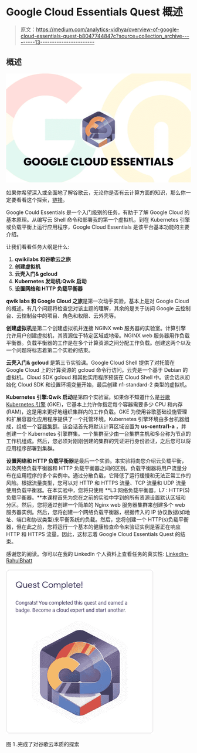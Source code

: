 # Google Cloud Essentials Quest 概述

> 原文：<https://medium.com/analytics-vidhya/overview-of-google-cloud-essentials-quest-b8047744847c?source=collection_archive---------13----------------------->

## 概述

![](img/b4582e76f34a5178646d8b5fdb659b3a.png)

如果你希望深入或全面地了解谷歌云，无论你是否有云计算方面的知识，那么你一定要看看这个探索，[链接](https://www.qwiklabs.com/quests/23)。

Google Could Essentials 是一个入门级别的任务，有助于了解 Google Cloud 的基本原理。从编写云 Shell 命令和部署我的第一个虚拟机，到在 Kubernetes 引擎或负载平衡上运行应用程序，Google Cloud Essentials 是该平台基本功能的主要介绍。

让我们看看任务大纲是什么:

1.  **qwikilabs 和谷歌云之旅**
2.  **创建虚拟机**
3.  **云壳入门& gcloud**
4.  **Kubernetes 发动机:Qwik 启动**
5.  **设置网络和 HTTP 负载平衡器**

**qwik labs 和 Google Cloud 之旅**是第一次动手实验，基本上是对 Google Cloud 的概述。有几个问题将检查您对该主题的理解，其余的是关于访问 Google 云控制台、云控制台中的项目、角色和权限、云外壳等。

**创建虚拟机**是第二个创建虚拟机并连接 NGINX web 服务器的实验室。计算引擎允许用户创建虚拟机，其资源位于特定区域或地带。NGINX web 服务器用作负载平衡器。负载平衡器的工作是在多个计算资源之间分配工作负载。创建这两个以及一个问题将标志着第二个实验的结束。

**云壳入门& gcloud** 是第三节实验课。Google Cloud Shell 提供了对托管在 Google Cloud 上的计算资源的 gcloud 命令行访问。云壳是一个基于 Debian 的虚拟机。Cloud SDK gcloud 和其他实用程序预装在 Cloud Shell 中。该会话从初始化 Cloud SDK 和设置环境变量开始，最后创建 n1-standard-2 类型的虚拟机。

**Kubernetes 引擎:Qwik 启动**是第四个实验室。如果你不知道什么是[谷歌 Kubernetes 引擎](https://cloud.google.com/kubernetes-engine/) (GKE)，它基本上允许你指定每个容器需要多少 CPU 和内存(RAM)，这是用来更好地组织集群内的工作负载。GKE 为使用谷歌基础设施管理和扩展容器化应用程序提供了一个托管环境。Kubernetes 引擎环境由多台机器组成，组成一个[容器集群](https://cloud.google.com/kubernetes-engine/docs/concepts/cluster-architecture)。该会话首先将默认计算区域设置为 **us-central1-a** ，并创建一个 Kubernetes 引擎群集。一个集群至少由一台集群主机和多台称为节点的工作机组成。然后，您必须对刚刚创建的集群的凭证进行身份验证，之后您可以将应用程序部署到集群。

**设置网络和 HTTP 负载平衡器**是最后一个实验。本实验将向您介绍云负载平衡，以及网络负载平衡器和 HTTP 负载平衡器之间的区别。负载平衡器将用户流量分布在应用程序的多个实例中。通过分散负载，它降低了运行缓慢和无法正常工作的风险。根据流量类型，您可以对 HTTP 和 HTTPS 流量、TCP 流量和 UDP 流量使用负载平衡器。在本实验中，您将只使用 **L3:网络负载平衡器，L7 : HTTP(S)负载平衡器。**本课程首先为您在之前的实验中学到的所有资源设置默认区域和分区。然后，您将通过创建一个简单的 Nginx web 服务器集群来创建多个 web 服务器实例。然后，您将创建一个网络负载平衡器，根据传入的 IP 协议数据(如地址、端口和协议类型)来平衡系统的负载。然后，您将创建一个 HTTP(s)负载平衡器，但在此之前，您将运行一个基本的健康检查命令来验证实例是否正在响应 HTTP 和 HTTPS 流量。因此，这标志着 Google Cloud Essentials Quest 的结束。

感谢您的阅读。你可以在我的 LinkedIn 个人资料上查看任务的真实性: [LinkedIn-RahulBhatt](https://www.linkedin.com/in/TheRahulBhatt)

![](img/0775d891fad9ef14d07f7fe00f0604db.png)

图 1 .完成了对谷歌云本质的探索